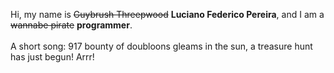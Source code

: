 Hi, my name is ~~Guybrush Threepwood~~ **Luciano Federico Pereira**, and I am a ~~wannabe pirate~~ **programmer**.<br><br>A short song: 917 bounty of doubloons gleams in the sun, a treasure hunt has just begun! Arrr!

